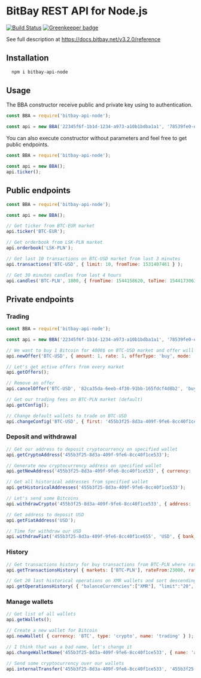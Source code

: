 # BitBay REST API for Node.js

[![Build Status](https://travis-ci.org/BitBayAPI/bitbay-api-node.svg?branch=master)](https://travis-ci.org/BitBayAPI/bitbay-api-node) [![Greenkeeper badge](https://badges.greenkeeper.io/bitbayapi/bitbay-api-node.svg)](https://greenkeeper.io/)

See full description at https://docs.bitbay.net/v3.2.0/reference

## Installation

```bash
  npm i bitbay-api-node
```

## Usage

The BBA constructor receive public and private key using to authentication. 
```js
const BBA = require('bitbay-api-node');

const api = new BBA('22345f6f-1b1d-1234-a973-a10b1bdba1a1', '78539fe0-e9b0-4e4e-8c86-70b36aa93d4f');
```

You can also execute constructor without parameters and feel free to get public endpoints. 
```js
const BBA = require('bitbay-api-node');

const api = new BBA();
api.ticker();
```

## Public endpoints

```js
const BBA = require('bitbay-api-node');

const api = new BBA();

// Get ticker from BTC-EUR market
api.ticker('BTC-EUR');

// Get orderbook from LSK-PLN market
api.orderbook('LSK-PLN');

// Get last 10 transactions on BTC-USD market from last 3 minutes
api.transactions('BTC-USD', { limit: 10, fromTime: 1531407461 } );

// Get 30 minutes candles from last 4 hours
api.candles('BTC-PLN', 1800, { fromTime: 1544158620, toTime: 1544173061 } );
```

## Private endpoints
### Trading

```js
const BBA = require('bitbay-api-node');

const api = new BBA('22345f6f-1b1d-1234-a973-a10b1bdba1a1', '78539fe0-e9b0-4e4e-8c86-70b36aa93d4f');

// We want to buy 1 Bitcoin for 4000$ on BTC-USD market and offer will be hidden
api.newOffer('BTC-USD', { amount: 1, rate: 1, offerType: 'buy', mode: 'limit', hidden: true } );

// Let's get active offers from every market
api.getOffers();

// Remove an offer
api.cancelOffer('BTC-USD', '82ca35da-6eeb-4f30-91bb-165fdcf4d8b2', 'buy', 4000);

// Get our trading fees on BTC-PLN market (default)
api.getConfig();

// Change default wallets to trade on BTC-USD
api.changeConfig('BTC-USD', { first: '455b3f25-8d3a-409f-9fe6-8cc40f1ce533', second: '455b3f25-8d3a-509f-9fe6-8cc40f1ce542' } );
```

### Deposit and withdrawal
```js
// Get our address to deposit cryptocurrency on specified wallet
api.getCryptoAddress('455b3f25-8d3a-409f-9fe6-8cc40f1ce533');

// Generate new cryptocurrency address on specified wallet
api.getNewAddress('455b3f25-8d3a-409f-9fe6-8cc40f1ce533', { currency: 'PLN' } );

// Get all historical addresses from specified wallet
api.getHistoricalAddresses('455b3f25-8d3a-409f-9fe6-8cc40f1ce533');

// Let's send some Bitcoins
api.withdrawCrypto('455b3f25-8d3a-409f-9fe6-8cc40f1ce533', { address: '3Qck3sNnAe5YVLe9WDzMp3aK2cgsU7F5Wv', amount: 0.5, comment: 'test' } );

// Get address to deposit USD
api.getFiatAddress('USD');

// Time for withdraw our USD
api.withdrawFiat('455b3f25-8d3a-409f-9fe6-8cc40f1ce655', 'USD', { bank_account_number: 'PL82154012872216000073790002', address: 'Ul. Puławska 111A/109, 02-707 Warszawa', name: 'Igoria Trade S.A.', title: 'VVVe94d7e43536fVVV', swift: 'EBOSPLPWXXX' } );
```
### History
```js
// Get transactions history for buy transactions from BTC-PLN where rate is from 23000 to 25000
api.getTransactionsHistory( { markets: ['BTC-PLN'], rateFrom:23000, rateTo: 25000, userAction: 'buy', nextPageCursor: 'start' } );

// Get 20 last historical operations on XMR wallets and sort descending by time
api.getOperationsHistory( { "balanceCurrencies":["XMR"], "limit":"20", "sort":[{"order":"DESC","by":"time"}], "nextPageCursor":"start"});
```

### Manage wallets
```js
// Get list of all wallets
api.getWallets();

// Create a new wallet for Bitcoin
api.newWallet( { currency: 'BTC', type: 'crypto', name: 'trading' } );

// I think that was a bad name, let's change it
api.changeWalletName('455b3f25-8d3a-409f-9fe6-8cc40f1ce533', { name: 'arbitration' } );

// Send some cryptocurrency over our wallets
api.internalTransfer('455b3f25-8d3a-409f-9fe6-8cc40f1ce533', '455b3f25-8d3a-409f-9fe6-8cc40f1ce534', { currency: 'BTC', funds: 0.4 } );
```
